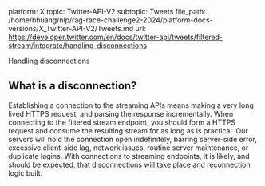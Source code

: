 platform: X
topic: Twitter-API-V2
subtopic: Tweets
file_path: /home/bhuang/nlp/rag-race-challenge2-2024/platform-docs-versions/X_Twitter-API-V2/Tweets.md
url: https://developer.twitter.com/en/docs/twitter-api/tweets/filtered-stream/integrate/handling-disconnections

Handling disconnections

## What is a disconnection?

Establishing a connection to the streaming APIs means making a very long lived HTTPS request, and parsing the response incrementally. When connecting to the filtered stream endpoint, you should form a HTTPS request and consume the resulting stream for as long as is practical. Our servers will hold the connection open indefinitely, barring server-side error, excessive client-side lag, network issues, routine server maintenance, or duplicate logins. With connections to streaming endpoints, it is likely, and should be expected, that disconnections will take place and reconnection logic built.